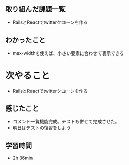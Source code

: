 ## 取り組んだ課題一覧
- RailsとReactでtwitterクローンを作る
## わかったこと
- max-widthを使えば、小さい要素に合わせて表示できる
# 次やること
- RailsとReactでtwitterクローンを作る
## 感じたこと
- コメント一覧機能完成。テストも併せて完成させた。
- 明日はテストの復習をしよう
## 学習時間
- 2h 36min